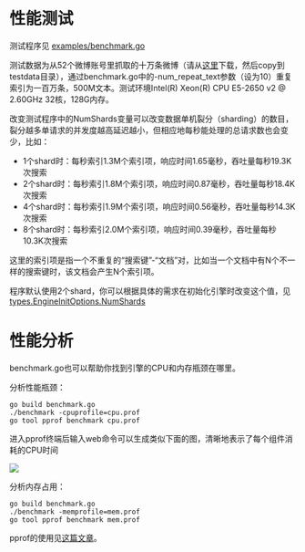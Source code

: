 性能测试
====

测试程序见 [examples/benchmark.go](/examples/benchmark.go)

测试数据为从52个微博账号里抓取的十万条微博（请从[这里](https://raw.githubusercontent.com/henrylee2cn/wukong/43f20b4c0921cc704cf41fe8653e66a3fcbb7e31/testdata/weibo_data.txt)下载，然后copy到testdata目录），通过benchmark.go中的-num_repeat_text参数（设为10）重复索引为一百万条，500M文本。测试环境Intel(R) Xeon(R) CPU E5-2650 v2 @ 2.60GHz 32核，128G内存。

改变测试程序中的NumShards变量可以改变数据单机裂分（sharding）的数目，裂分越多单请求的并发度越高延迟越小，但相应地每秒能处理的总请求数也会变少，比如：

- 1个shard时：每秒索引1.3M个索引项，响应时间1.65毫秒，吞吐量每秒19.3K次搜索
- 2个shard时：每秒索引1.8M个索引项，响应时间0.87毫秒，吞吐量每秒18.4K次搜索
- 4个shard时：每秒索引1.9M个索引项，响应时间0.56毫秒，吞吐量每秒14.3K次搜索
- 8个shard时：每秒索引2.0M个索引项，响应时间0.39毫秒，吞吐量每秒10.3K次搜索

这里的索引项是指一个不重复的“搜索键”-“文档”对，比如当一个文档中有N个不一样的搜索键时，该文档会产生N个索引项。

程序默认使用2个shard，你可以根据具体的需求在初始化引擎时改变这个值，见[types.EngineInitOptions.NumShards](/types/engine_init_options.go)

# 性能分析

benchmark.go也可以帮助你找到引擎的CPU和内存瓶颈在哪里。

分析性能瓶颈：
```
go build benchmark.go
./benchmark -cpuprofile=cpu.prof
go tool pprof benchmark cpu.prof
```

进入pprof终端后输入web命令可以生成类似下面的图，清晰地表示了每个组件消耗的CPU时间

![](https://raw.github.com/henrylee2cn/wukong/master/docs/cpu.png)

分析内存占用：
```
go build benchmark.go
./benchmark -memprofile=mem.prof
go tool pprof benchmark mem.prof
```

pprof的使用见[这篇文章](http://blog.golang.org/profiling-go-programs)。
